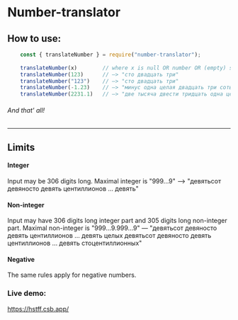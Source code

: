 # Number-translator

## How to use:
```javascript
    const { translateNumber } = require("number-translator");
    
    translateNumber(x)        // where x is null OR number OR (empty) string of numbers.
    translateNumber(123)      // —> "сто двадцать три"
    translateNumber("123")    // —> "сто двадцать три"
    translateNumber(-1.23)    // —> "минус одна целая двадцать три сотых"
    translateNumber(2231.1)   // —> "две тысяча двести тридцать одна целая сорок два сотых"
```
###### And that' all!
---

## Limits
#### Integer
Input may be 306 digits long. Maximal integer is "999...9" —> "девятьсот девяносто девять центиллионов ... девять"

#### Non-integer
Input may have 306 digits long integer part and 305 digits long non-integer part. 
Maximal non-integer is "999...9.999...9" — "девятьсот девяносто девять центиллионов ... девять целых девятьсот девяносто девять центиллионов ... девять стоцентиллионных"

#### Negative
The same rules apply for negative numbers.

### Live demo: 
https://hstff.csb.app/